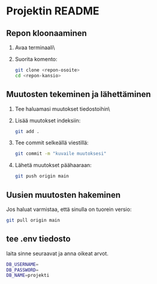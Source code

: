# Projektin README

## Repon kloonaaminen

1.  Avaa terminaali\

2.  Suorita komento:

    ``` bash
    git clone <repon-osoite>
    cd <repon-kansio>
    ```

## Muutosten tekeminen ja lähettäminen

1.  Tee haluamasi muutokset tiedostoihin\

2.  Lisää muutokset indeksiin:

    ``` bash
    git add .
    ```

3.  Tee commit selkeällä viestillä:

    ``` bash
    git commit -m "kuvaile muutoksesi"
    ```

4.  Lähetä muutokset päähaaraan:

    ``` bash
    git push origin main
    ```

## Uusien muutosten hakeminen

Jos haluat varmistaa, että sinulla on tuorein versio:

``` bash
git pull origin main
```

## tee .env tiedosto

laita sinne seuraavat ja anna oikeat arvot. 

``` bash
DB_USERNAME=
DB_PASSWORD=
DB_NAME=projekti
```
